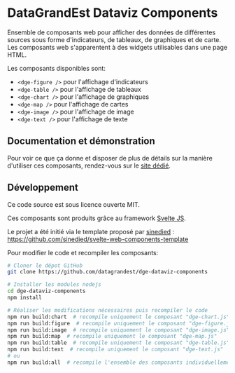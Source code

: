 # DataGrandEst Dataviz Components

Ensemble de composants web pour afficher des données de différentes sources sous forme d'indicateurs, de tableaux, de graphiques et de carte.
Les composants web s'apparentent à des widgets utilisables dans une page HTML.

Les composants disponibles sont:
- `<dge-figure />` pour l'affichage d'indicateurs
- `<dge-table />` pour l'affichage de tableaux
- `<dge-chart />` pour l'affichage de graphiques
- `<dge-map />` pour l'affichage de cartes
- `<dge-image />` pour l'affichage de image
- `<dge-text />` pour l'affichage de texte

## Documentation et démonstration

Pour voir ce que ça donne et disposer de plus de détails sur la manière d'utiliser ces composants, rendez-vous sur le [site dédié](https://www.datagrandest.fr/tools/dge-dataviz-components/documentation/index.html).

## Développement

Ce code source est sous licence ouverte MIT.

Ces composants sont produits grâce au framework [Svelte JS](https://svelte.dev/).

Le projet a été initié via le template proposé par [sinedied](https://github.com/sinedied) : https://github.com/sinedied/svelte-web-components-template

Pour modifier le code et recompiler les composants:

```bash
# Cloner le dépot GitHub
git clone https://github.com/datagrandest/dge-dataviz-components

# Installer les modules nodejs
cd dge-dataviz-components
npm install

# Réaliser les modifications nécessaires puis recompiler le code
npm run build:chart  # recompile uniquement le composant "dge-chart.js"
npm run build:figure  # recompile uniquement le composant "dge-figure.js"
npm run build:image  # recompile uniquement le composant "dge-image.js"
npm run build:map  # recompile uniquement le composant "dge-map.js"
npm run build:table  # recompile uniquement le composant "dge-table.js"
npm run build:text  # recompile uniquement le composant "dge-text.js"
# ou
npm run build:all  # recompile l'ensemble des composants individuellement plus le fichier global dge-all.js
```
